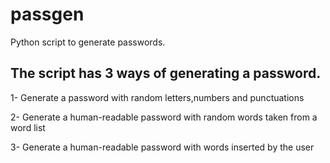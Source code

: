 # passgen
Python script to generate passwords.


## The script has 3 ways of generating a password.
1- Generate a password with random letters,numbers and punctuations

2- Generate a human-readable password with random words taken from a word list

3- Generate a human-readable password with words inserted by the user
